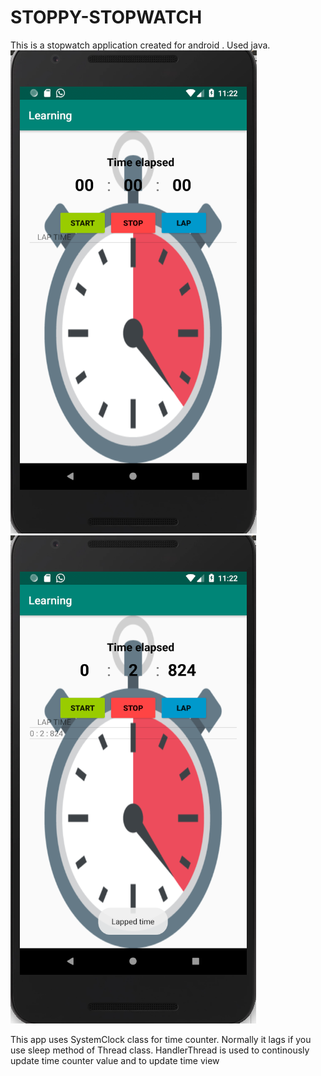 # STOPPY-STOPWATCH
This is a stopwatch application created for android . Used java.
![](images/Screenshot%20from%202019-04-07%2023-22-09.png)
![](images/Screenshot%20from%202019-04-07%2023-22-16.png)

This app uses SystemClock class for time counter. 
Normally it lags if you use sleep method of Thread class.
HandlerThread is used to continously update time counter value and to update time view

